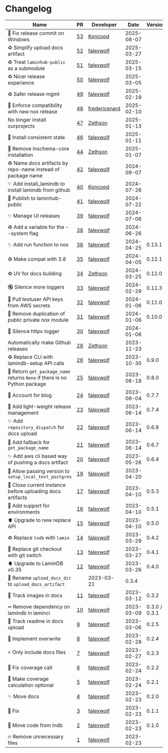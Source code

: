 # Changelog

<!-- prettier-ignore -->
Name | PR | Developer | Date | Version
--- | --- | --- | --- | ---
🐛 Fix release commit on Windows | [53](https://github.com/laminlabs/laminci/pull/53) | [Koncopd](https://github.com/Koncopd) | 2025-08-07 |
♻️ Simplify upload docs artifact | [52](https://github.com/laminlabs/laminci/pull/52) | [falexwolf](https://github.com/falexwolf) | 2025-03-27 |
♻️ Treat `laminhub-public` as a submodule | [51](https://github.com/laminlabs/laminci/pull/51) | [falexwolf](https://github.com/falexwolf) | 2025-03-15 |
♻️ Nicer release experience | [50](https://github.com/laminlabs/laminci/pull/50) | [falexwolf](https://github.com/falexwolf) | 2025-03-05 |
♻️ Safer release mgmt | [49](https://github.com/laminlabs/laminci/pull/49) | [falexwolf](https://github.com/falexwolf) | 2025-02-19 |
🐛 Enforce compatibility with new nox release | [48](https://github.com/laminlabs/laminci/pull/48) | [fredericenard](https://github.com/fredericenard) | 2025-02-10 |
No longer install ourprojects  | [47](https://github.com/laminlabs/laminci/pull/47) | [Zethson](https://github.com/Zethson) | 2025-01-13 |
🐛 Install consistent state | [46](https://github.com/laminlabs/laminci/pull/46) | [falexwolf](https://github.com/falexwolf) | 2025-01-11 |
🎨 Remove lnschema-core installation | [44](https://github.com/laminlabs/laminci/pull/44) | [Zethson](https://github.com/Zethson) | 2025-01-07 |
♻️ Name docs artifacts by repo-name instead of package name | [42](https://github.com/laminlabs/laminci/pull/42) | [falexwolf](https://github.com/falexwolf) | 2024-09-07 |
✨ Add install_lamindb to install lamindb from github | [40](https://github.com/laminlabs/laminci/pull/40) | [Koncopd](https://github.com/Koncopd) | 2024-07-26 |
🚸 Publish to laminhub-public | [41](https://github.com/laminlabs/laminci/pull/41) | [falexwolf](https://github.com/falexwolf) | 2024-07-22 |
✨ Manage UI releases | [39](https://github.com/laminlabs/laminci/pull/39) | [falexwolf](https://github.com/falexwolf) | 2024-07-06 |
♻️ Add a variable for the --system flag | [38](https://github.com/laminlabs/laminci/pull/38) | [falexwolf](https://github.com/falexwolf) | 2024-06-26 |
✨ Add run function to nox | [36](https://github.com/laminlabs/laminci/pull/36) | [falexwolf](https://github.com/falexwolf) | 2024-04-25 | 0.13.1
♻️ Make compat with 3.8 | [35](https://github.com/laminlabs/laminci/pull/35) | [falexwolf](https://github.com/falexwolf) | 2024-04-05 | 0.12.1
♻️ UV for docs building | [34](https://github.com/laminlabs/laminci/pull/34) | [Zethson](https://github.com/Zethson) | 2024-03-25 | 0.12.0
🔇 Silence more loggers | [33](https://github.com/laminlabs/laminci/pull/33) | [falexwolf](https://github.com/falexwolf) | 2024-02-29 | 0.11.3
🎨 Pull testuser API keys from AWS secrets | [32](https://github.com/laminlabs/laminci/pull/32) | [falexwolf](https://github.com/falexwolf) | 2024-01-06 | 0.11.0
🎨 Remove duplication of public private nox module | [31](https://github.com/laminlabs/laminci/pull/31) | [falexwolf](https://github.com/falexwolf) | 2024-01-06 | 0.10.0
🚸 Silence httpx logger | [30](https://github.com/laminlabs/laminci/pull/30) | [falexwolf](https://github.com/falexwolf) | 2024-01-06 |
Automatically make Github releases | [28](https://github.com/laminlabs/laminci/pull/28) | [Zethson](https://github.com/Zethson) | 2023-11-23 |
♻️ Replace CLI with lamindb-setup API calls | [26](https://github.com/laminlabs/laminci/pull/26) | [falexwolf](https://github.com/falexwolf) | 2023-10-30 | 0.9.0
🚸 Return `get_package_name` returns `None` if there is no Python package | [25](https://github.com/laminlabs/laminci/pull/25) | [falexwolf](https://github.com/falexwolf) | 2023-08-18 | 0.8.0
📝 Account for blog | [24](https://github.com/laminlabs/laminci/pull/24) | [falexwolf](https://github.com/falexwolf) | 2023-08-04 | 0.7.7
🚸 Add light-weight release management | [23](https://github.com/laminlabs/laminci/pull/23) | [falexwolf](https://github.com/falexwolf) | 2023-06-14 | 0.7.4
✨ Add `repository_dispatch` for docs upload | [22](https://github.com/laminlabs/laminci/pull/22) | [falexwolf](https://github.com/falexwolf) | 2023-06-14 | 0.6.8
🚸 Add fallback for `get_package_name` | [21](https://github.com/laminlabs/laminci/pull/21) | [falexwolf](https://github.com/falexwolf) | 2023-06-14 | 0.6.7
✨ Add aws cli based way of pushing a docs artifact | [20](https://github.com/laminlabs/laminci/pull/20) | [falexwolf](https://github.com/falexwolf) | 2023-05-26 | 0.6.4
🚸 Allow passing version to `setup_local_test_postgres` | [19](https://github.com/laminlabs/laminci/pull/19) | [falexwolf](https://github.com/falexwolf) | 2023-04-20 |
🚸 Close current instance before uploading docs artifacts | [17](https://github.com/laminlabs/laminci/pull/17) | [falexwolf](https://github.com/falexwolf) | 2023-04-10 | 0.5.3
🚸 Add support for environments | [16](https://github.com/laminlabs/laminci/pull/16) | [falexwolf](https://github.com/falexwolf) | 2023-04-10 | 0.5.1
⬆️ Upgrade to new replace API | [15](https://github.com/laminlabs/laminci/pull/15) | [falexwolf](https://github.com/falexwolf) | 2023-04-10 | 0.5.0
♻️ Replace `lndb` with `lamin` | [14](https://github.com/laminlabs/laminci/pull/14) | [falexwolf](https://github.com/falexwolf) | 2023-03-29 | 0.4.2
🚸 Replace git checkout with git switch | [13](https://github.com/laminlabs/laminci/pull/13) | [falexwolf](https://github.com/falexwolf) | 2023-03-27 | 0.4.1
⬆️ Upgrade to LaminDB v0.35 | [12](https://github.com/laminlabs/laminci/pull/12) | [falexwolf](https://github.com/falexwolf) | 2023-03-26 | 0.4.0
🚚 Rename `upload_docs_dir` to `upload_docs_artifact` |  | 2023-03-21 | 0.3.4
🍱 Track images in docs | [11](https://github.com/laminlabs/laminci/pull/11) | [falexwolf](https://github.com/falexwolf) | 2023-03-12 | 0.3.2
➖ Remove dependency on lamindb in laminci | [10](https://github.com/laminlabs/laminci/pull/10) | [falexwolf](https://github.com/falexwolf) | 2023-03-09 | 0.3.0 / 0.3.1
🍱 Track readme in docs upload | [9](https://github.com/laminlabs/laminci/pull/9) | [falexwolf](https://github.com/falexwolf) | 2023-03-06 | 0.2.5
🐛 Implement overwrite | [8](https://github.com/laminlabs/laminci/pull/8) | [falexwolf](https://github.com/falexwolf) | 2023-02-28 | 0.2.4
:zap: Only include docs files | [7](https://github.com/laminlabs/laminci/pull/7) | [falexwolf](https://github.com/falexwolf) | 2023-02-27 | 0.2.3
🐛 Fix coverage call | [6](https://github.com/laminlabs/laminci/pull/6) | [falexwolf](https://github.com/falexwolf) | 2023-02-24 | 0.2.2
🚸 Make coverage calculation optional | [5](https://github.com/laminlabs/laminci/pull/5) | [falexwolf](https://github.com/falexwolf) | 2023-02-24 | 0.2.1
✨ Move docs | [4](https://github.com/laminlabs/laminci/pull/4) | [falexwolf](https://github.com/falexwolf) | 2023-02-23 | 0.2.0
🐛 Fix | [3](https://github.com/laminlabs/laminci/pull/3) | [falexwolf](https://github.com/falexwolf) | 2023-02-23 | 0.1.1
🚚 Move code from lndb | [2](https://github.com/laminlabs/laminci/pull/2) | [falexwolf](https://github.com/falexwolf) | 2023-02-23 | 0.1.0
🔥 Remove unnecessary files | [1](https://github.com/laminlabs/laminci/pull/1) | [falexwolf](https://github.com/falexwolf) | 2023-02-23 |

